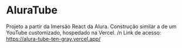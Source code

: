# AluraTube

Projeto a partir da Imersão React da Alura. Construção similar a de um YouTube customizado, hospedado na Vercel. /n
Link de acesso: https://alura-tube-ten-gray.vercel.app/ 
